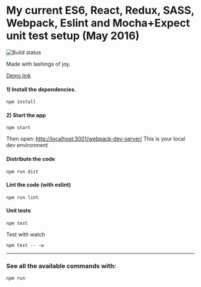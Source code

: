 
# My current ES6, React, Redux, SASS, Webpack, Eslint and Mocha+Expect unit test setup (May 2016)

![Build status](https://api.travis-ci.org/benbowes/get-or-else-use-default-es5.svg)

Made with lashings of joy.

[Demo link](http://benbowes.github.io/my-es6-react-redux-todo/)


#### 1) Install the dependencies.

```
npm install
```

#### 2) Start the app
```
npm start
```
Then open:
[http://localhost:3001/webpack-dev-server/](http://localhost:3001/webpack-dev-server/)
This is your local dev environment

#### Distribute the code
```
npm run dist
```

#### Lint the code (with eslint)
```
npm run lint
```

#### Unit tests
```
npm test
```

Test with watch

```
npm test -- -w
```

-----------

### See all the available commands with:

```
npm run
```
